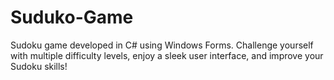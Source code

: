 # Suduko-Game
Sudoku game developed in C# using Windows Forms. Challenge yourself with multiple difficulty levels, enjoy a sleek user interface, and improve your Sudoku skills!
